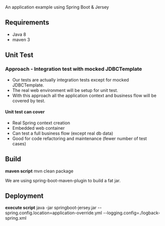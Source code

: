 An application example using Spring Boot &amp; Jersey

## Requirements
* Java 8
* maven 3

## Unit Test
### Approach - Integration test with mocked JDBCTemplate
* Our tests are actually integration tests except for mocked JDBCTemplate.
* The real web environment will be setup for unit test. 
* With this approach all the application context and business flow will be covered by test.

#### Unit test can cover
* Real Spring context creation
* Embedded web container 
* Can test a full business flow (except real db data)
* Good for code refactoring and maintenance (fewer number of test cases)

## Build
**maven script**
mvn clean package

We are using spring-boot-maven-plugin to build a fat jar.

## Deployment
**execute script**
java -jar springboot-jersey.jar --spring.config.location=application-override.yml --logging.config=./logback-spring.xml
